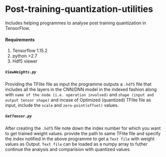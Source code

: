 # Post-training-quantization-utilities
Includes helping programmes  to analyse post training quantization in TensorFlow.

#### Requirements
1. Tensorflow 1.15.2
2. python >2.7
3. Hdf5 viewer
##### `ViewWeights.py`
Providing the TFlite file as input the programme outputs a `.hdf5` file that includes all the layers in the CNN/DNN model in the indexed fashion along with `name of the node (i.e. operation involved)` and `shape (input and output tensor shape)` and incase of Optimized (quantized) TFlite file as input, include the `scale` and `zero-point(offset)`  values.

##### `GetTensor.py`
After creating the `.hdf5` file note down the index number for which you want to get trained weight values. provide the path to same TFlite file and specify the index notified in the above programme to get a `Text file` with weight values as Output. `Text file` can be loaded as a numpy array to futher continue the analysis and comparision with quantized values.

